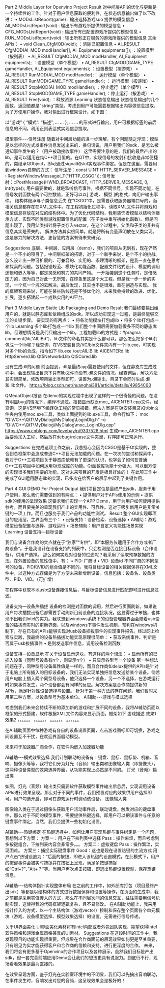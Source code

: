 # 
Part 2 Middle Layer for Openvino Project
Result
对中间层API的优化与更新是一个持续性的工作。针对于用户信息获取的便利性，在状态信息输出做了以下改进：
•	MODsListReport(game) : 输出选择游戏suo 提供的模型信息
•	All_MODsListReport(void) : 输出所有游戏所提供的模型信息
•	CFG_MODsListReport(void) : 输出所有已配置游戏所提供的模型信息
•	RUN_MODsListReport(void) : 输出所有正在服务的游戏所提供的模型信息
其余APIs：
•	void Clean_CfgMOD(void); ：清除已配置信息
•	AI_RESULT CfgMOD(AI_MOD modHandler[], AI_Equipment equipments[]); ：设置模型（按列表）
•	AI_RESULT CfgMOD(AI_MOD modHandler, AI_Equipment equipments); ：设置模型（单个模型）
•	AI_RESULT CfgMOD(GAME_TYPE gameHandler, AI_Equipment equipments); ：设置模型（按游戏）
•	AI_RESULT RunMOD(AI_MOD modHandler);： 运行模型（单个模型）
•	AI_RESULT RunMOD(GAME_TYPE gameHandler); ： 运行模型（按游戏）
•	AI_RESULT StopMOD(AI_MOD modHandler); ：停止运行（单个模型）
•	AI_RESULT StopMOD(GAME_TYPE gameHandler);：停止运行（按游戏）
•	AI_RESULT Free(void); ：释放资源
Learning
状态信息输出
状态信息输出的几个函数，返回值都是”string”类型。考虑到用户可能需要根据输出内容做信息提取，为了方便用户操作，我对输出进行框架设计，如下图：

 
以”游戏” { “模式”: “描述”, … … }, … … 的形式进行输出，用户可根据标签的前后信息的不同，利用正则表达式实现信息提取。

模型事件---信号注册
随着对中间层功能的进一步理解，有个问题随之浮现：模型是以怎样的方式发事件消息发送出来的，换句话说，用户用我们的sdk，是怎么被通知事件发生的？（用户被动接收事件）
这里需要注意的是，我们的最后产出的lib，是可以适用在纯C++项目里的。在QT中，实现信号的发射和接收是非常便捷的，类继承QObject，即可通过signal和slot实现事件绑定。但是在这里，需要用到windows自带的方式：
信号注册：const UINT HTTP_SERVER_MESSAGE = ::RegisterWindowMessage(_T("HTTP_CSGO"));
信号发射：::PostMessage(HWND_BROADCAST, HTTP_SERVER_MESSAGE, 0, int(type));
用户需要做的，就是监听信号事件，根据不同信号，实现不同功能，在信号发射函数有两个可控数值，正好可以以[ 游戏， 模型 ]的格式，向用户输出事件。
结构体继承与子类信息丢失
在“CSGO”中，是需要获取服务器端口号的，而相关信息都存在在XML文件中。在工程初始化过程中，读取XML文件并将游戏和模型信息存放在对应的结构体中。为了优化代码结构，我用装饰者模型以结构体继承方式，实现不同类型游戏配置信息的配置（在子类中重写初始化函数）。但是问题出现了，我用父类指针将子类存入vector，在这个过程中，父类和子类的非共有信息其实是丢失的。
解决方法其实很简单，就是将所有变量声明放在父类实现。这是暴力的解决方法，更智慧的方案有待未来研究。

Suggestions 
底层、中间层、应用层（demo），我们的项目从无到有，现在俨然是一个不小的项目了。中间层框架的搭建，对于一个新手来说，是个不小的挑战。怎么设计出一种可扩展的、可兼容的、实用的、条理清晰的框架，是我一直在思考和探索的问题。包括报错规范、模块化功能函数、配置文件格式设计、模型的调用逻辑和嵌入等等，都是灵感和努力的共同产物。
一开始接到这个任务时，是倍感压力的，因为自己对此一无所知，在印象里这是个大工程。但是我一步一步的实现，一个坑一个坑的去解决，最后发现，其实也不是很难，重在创造与实现。
我的框架客观来说，可能在某些防线还是不够优化的，未来我会持续的改进、优化、扩展，逐步搭建起一个成熟实用的AI平台。

Part 3 Middle Layer Static Lib  Packaging and Demo
Result
我们最终要输出给用户的，就是以静态库和依赖组成的sdk。所以成功实现这一过程，是最终能够交工的关键步骤。
要实现的有两点：
•	将各功能模块打包成lib
•	将多个lib打包成一个lib
Learning
多个lib打包成一个lib
我们整个中间层需要加载很多不同的静态库lib，但理想情况是我们只输出一个lib。工程加载lib的方式是：#pragma comment(lib,"AILIBd")，lib文件的命名其实是什么都可以。那么怎么把多个lib打包成一个lib呢？经查询，在VS安装目录/VC/bin文件夹内有一个lib.exe，可实现对多个lib的合成。指令如下
lib.exe /out:AILIB.lib AICENTERd.lib HttpServerd.lib Qt5Networkd.lib Qt5Cored.lib

没有生成dll的问题
前面提到，dll是最终app需要使用的文件，但在静态库生成过程中，会出现输出目录下只有lib文件而没有.dll文件的情况。经查询后，解决方法其实很简单，修改项目输出类型即可，设置为.dll输出，目录下会同时生成.dll和.lib文件。
https://blog.csdn.net/huanghai381/article/details/49854063
 

QMedaObject报错
在demo的实现过程中出现了这样的一个很奇怪的问题，在没有明显bug的情况下，编译不通过。报错显示缺乏moc_ AICENTER.cpp文件，经查询，这是VS环境下编译Qt工程的常见报错。解决方案是在Qt安装目录\Qt\bin文件夹内使用moc.exe工具，类似上面提到的lib.exe工具，命令行如下：
moc "D:\VC++\QtT\MyDialog\MyDialog\LoginDlg.h" –o "D:\VC++\QtT\MyDialog\MyDialog\moc_LoginDlg.cpp"
https://www.cnblogs.com/lovebay/p/9337528.html
生成moc_AICENTER.cpp后要添加入工程，然后放在debug/release文件夹里，程序即可正常运行。

Suggestions 
在完成这项工作之前，我总担心会因为CSGO是基于Qt实现的，整合到总框架中会造成普通C++项目无法加载的问题。在一次次的尝试和探索中，我对于C++工程项目关于静态库依赖有了更深的认识，也学会了如何在普通C++工程项目中如何运用Qt现成库的功能。Qt函数库功能十分强大，可以很方便的实现很多我们需要的功能，这对未来项目的开发是极具好处的！
在此项工作中完成了GUI运用静态lib的实现，已多次在给客户的展示中起到了关键作用。


Part 4 GUI DEMO For Project Output 
我们项目定位是最终产出sdk，服务于用户使用，那么我们需要做到的有两点：
•	提供用户对于APIs使用的示例
•	提供sdk的使用的呈现效果
这要求我们实现一个APP Demo，用于为用户如何使用提供参考，而且要完美的呈现我们产出的实用性、可靠性。这对于吸引新用户是非常关键的一项工作。而且也服务于我们产品的功能性测试。
Result
整个GUI实现即项目的应用层，主界面有三个：
•	设备支持：设备检索、设备选择
•	AI辅助：游戏模型设备配置与选择、游戏运行
•	场景辅助：用户自定义功能性场景实现
Learning
设备支持—目标设备
 
我们与设备合作商的卖点就在于“独家”“专供“，即“本服务仅适用于合作方或者厂商设备”。于是我设计在设备支持的列表中，只会检测是否连接目标设备（合作设备），供用户选择。
那么如何实现对设备的过滤呢？我采用了读取预存数据的方法。在外置设备的属性值中，有：
•	PID: 厂商id
•	VID: 设备id
不同厂商的不同型号的设备，PID和VID的组合值是不同的。我将目标设备的相关数据保存在XML文件中，以这种方式存储是为了方便未来新增新设备。信息包括：设备名、设备类型、PID、VID。（可扩增）
 
在程序中获取本地usb设备连接信息后，与目标设备信息进行匹配即可进行信息过滤。

设备支持—设备热插拔
设备的检测是对函数的调用，然后进行页面刷新。如果说用户每次插拔设备后都需要手动刷新目前设备的连接状况，这显得过于笨拙，也体现不出我们Intel的实力。我联想到windows系统下的设备管理器界面会随着usb设备的插拔而实时的更新界面，以及windows下事件发生机制，预判在windows机制下，存在已有的APIs能够实现对usb设备插拔事件的实现事件报告。经过网上检索与实践，我最终的设备热插拔功能实现原理很简单：
•	获取系统事件、判断是否属于usb拔插事件
•	是则发送事件信息，调用设备检测函数
 
设备支持—设备显示
在关于设备显示这块，有这样的两个想法：
•	显示所有的已插入设备（同型号设备有n个，则显示n个）
•	只显示各型号一个设备
第一种想法问题在于，同种型号设备属性值是一样的，而且合作商如delux提供的APIs是针对于电脑上所有插入的目标设备的，我们无法实现单独把信息发送给某个设备。倘若用户电脑上插入两个同型号设备，他只选择一个设备，另一个不选择，在游戏运行时如果事件发生，两个设备都会有同样的反应。解决方案是合作商提供新的APIs，满足针对性设备选择与设置。
针对于第一种方法的存在问题，我们暂时采用第二种方案，以设备型号为基本单位。
AI辅助---游戏与模式选择
 

 


考虑到我们未来会持续不断的添加新的游戏和扩展不同的设备，我将AI辅助页面以框架的形式搭建，软件根据XML文件内容来显示页面。框架如下
<GameList>
  <Game Name="游戏名" Type="游戏类型">
    <Describe>
      <text>游戏描述</text>
    </Describe>
    <Device Name="设备名" Type="设备类型">
      <Mode Name="模型事件" Type="事件类型">
        <Drop>效果1</Drop>
        <Drop>效果2</Drop>
        。。。。。。
      </Mode>
      。。。。。。
</Device>
。。。。。。
  </Game>
  。。。。。。
</GameList>

在AI辅助页面中每种游戏有各自的设备设置页面，点击游戏图标即可切换，游戏之间设置互不干扰，在欢迎界面启动模型。
 
未来将于加速器厂商合作，在软件内嵌入加速器功能
 

AI辅助---模式效果选择
我们计划联动的设备有：键盘、鼠标、鼠标垫、机箱、音响、摄像头等等，我将它们分为灯光（音频）输出类和图像输入类（即摄像头），这两种设备类型的效果选择界面，从功能实现上必然是不同的。
灯光（音频）输出类
 
如图，灯光（音频）输出类只需要软件获取模型事件输出信息后，实现调用设备APIs进行效果呈现。那么对于不同的事件，我们预置对应的效果供用户选择即可。用户勾选开启，即可在游戏运行时调动该设备。
图像输入类
 
图像输入类在于通过摄像头获取用户活动事件后，联动键盘，触发对应的键盘事件，那么对于不同的模型事件，需要提供热键选择，即用户可以把该事件与任意的键盘事件绑定，当然，我们会提供一些初始化设置。

AI辅助---热键绑定
在热键选择中，如何让用户实现热键与事件绑定是一个问题，我想到以下方案：
方案一：用户在下拉列表中选择
Pass：操作麻烦，而且考虑到多按键组合，下拉列表内容会非常多。。。
方案二：虚拟键盘
Pass：操作繁琐，实现困难。
方案三：捕捉实际键盘事件
Good：这也是现在设置热键的主流方式
用户点击“热键设置为：”后面的按钮，即进入该热键的设置模式，在此模式下，用户的按键事件会被实时捕捉并在按钮上呈现，满足多按键捕捉如“Ctrl+?”、”Alt+？”等。当用户再次点击按钮，即退出热键设置模型，保存热键信息。

AI辅助---结构体指针实现整体布局
在之前的工作中，如外部库打包（项目最终产出sdk）等都是以结构体的方式进行数据保存和设置等操作，在页面的生成中，我之前都是采用实值传入的方式，那么在不同层次间的信息交互，往往需要用信号机制实现，这使得我的代码框架逻辑复杂，且不易修改。
在AI辅助功能上，我采用指针传入的方式，以一个主结构体（游戏vector）控制和保存整个页面各个单元模块（游戏、设备模型选择、模型效果选择）的设置，无需进行信号传递。

关于UI界面美化
UI界面美化素材将有Intel内部或者外包团队实现，期望获得Intel软件风格和游戏金属风格兼具的UI素材。
Suggestions 
在这段时间的工作中，我发现项目的功能实现很重要，但成果在合作商面前的展现效果如何更是至关重要，只有眼见为实才能获得客户和合作商的信赖和支持，进行更深度的合作。
未来，我们将会有更多基于Openvino的合作项目以及各种展示，虽然我们目标是产出sdk，但一套完善前端应用Demo会让我们的想法更具有说服力。到底行不行，现场看看效果是最为直接的。

在效果呈现方面，鉴于灯光在实验室环境中的不明显，我们可以先搞出音响联动，在事件发生时，音响发出对应的音频，这呈现效果会是极好的！




